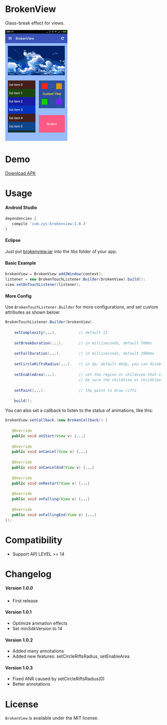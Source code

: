 # BrokenView
Glass-break effect for views.<br>

![brokenview](https://raw.githubusercontent.com/zhanyongsheng/raw/master/BrokenView/image/demo.gif)

# Demo

[Download APK](https://raw.githubusercontent.com/zhanyongsheng/raw/master/BrokenView/apk/demo.apk)

# Usage
#### Android Studio
```gradle
dependencies {
   compile 'com.zys:brokenview:1.0.3'
}
```
#### Eclipse
Just put [brokenview.jar](https://raw.githubusercontent.com/zhanyongsheng/raw/master/BrokenView/jar/brokenview.jar) into the libs folder of your app.

#### Basic Example

```Java
brokenView = BrokenView.add2Window(context);
listener = new BrokenTouchListener.Builder(brokenView).build();
view.setOnTouchListener(listener);
```

#### More Config

Use `BrokenTouchListener.Builder` for more configurations, and set custom attributes as shown below:
```Java
BrokenTouchListener.Builder(brokenView).

    setComplexity(...).          // default 12 
    
    setBreakDuration(...).       // in milliseconds, default 700ms
    
    setFallDuration(...).        // in milliseconds, default 2000ms
    
    setCircleRiftsRadius(...).   // in dp, default 66dp, you can disable circle-rifts effect by set it to 0
    
    setEnableArea(...).          // set the region or childview that can enable break effect,
                                 // be sure the childView or childView in region doesn't intercept any touch event
                                 
    setPaint(...).               // the paint to draw rifts
    
    build();
```

You can also set a callback to listen to the status of animations, like this:
```Java
brokenView.setCallback.(new BrokenCallback() {

   @Override
   public void onStart(View v) {...}
   
   @Override
   public void onCancel(View v) {...}
   
   @Override
   public void onCancelEnd(View v) {...}
   
   @Override
   public void onRestart(View v) {...}
   
   @Override
   public void onFalling(View v) {...}
   
   @Override
   public void onFallingEnd(View v) {...}
});
```

# Compatibility
* Support API LEVEL >= 14

# Changelog
##### Version 1.0.0
* First release

#### Version 1.0.1
* Optimize animation effects 
* Set minSdkVersion to 14

#### Version 1.0.2
* Added many annotations 
* Added new features: setCircleRiftsRadius, setEnableArea

#### Version 1.0.3
* Fixed ANR caused by setCircleRiftsRadius(0)
* Better annotations 

# License
`BrokenView` is available under the MIT license.

